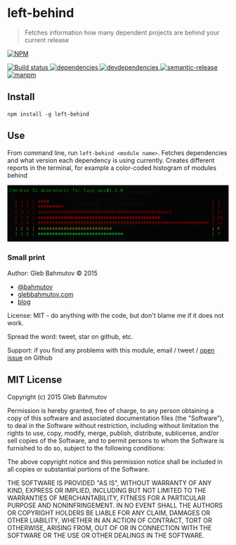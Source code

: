 # left-behind

> Fetches information how many dependent projects are behind your current release

[![NPM][left-behind-icon] ][left-behind-url]

[![Build status][left-behind-ci-image] ][left-behind-ci-url]
[![dependencies][left-behind-dependencies-image] ][left-behind-dependencies-url]
[![devdependencies][left-behind-devdependencies-image] ][left-behind-devdependencies-url]
[![semantic-release][semantic-image] ][semantic-url]
[![manpm](https://img.shields.io/badge/manpm-%E2%9C%93-3399ff.svg)](https://github.com/bahmutov/manpm)

## Install

    npm install -g left-behind

## Use

From command line, run `left-behind <module name>`. Fetches dependencies and what version
each dependency is using currently. Creates different reports in the terminal, for example
a color-coded histogram of modules behind

![histogram](images/histogram.png)

### Small print

Author: Gleb Bahmutov &copy; 2015

* [@bahmutov](https://twitter.com/bahmutov)
* [glebbahmutov.com](http://glebbahmutov.com)
* [blog](http://glebbahmutov.com/blog/)

License: MIT - do anything with the code, but don't blame me if it does not work.

Spread the word: tweet, star on github, etc.

Support: if you find any problems with this module, email / tweet /
[open issue](https://github.com/bahmutov/left-behind/issues) on Github

## MIT License

Copyright (c) 2015 Gleb Bahmutov

Permission is hereby granted, free of charge, to any person
obtaining a copy of this software and associated documentation
files (the "Software"), to deal in the Software without
restriction, including without limitation the rights to use,
copy, modify, merge, publish, distribute, sublicense, and/or sell
copies of the Software, and to permit persons to whom the
Software is furnished to do so, subject to the following
conditions:

The above copyright notice and this permission notice shall be
included in all copies or substantial portions of the Software.

THE SOFTWARE IS PROVIDED "AS IS", WITHOUT WARRANTY OF ANY KIND,
EXPRESS OR IMPLIED, INCLUDING BUT NOT LIMITED TO THE WARRANTIES
OF MERCHANTABILITY, FITNESS FOR A PARTICULAR PURPOSE AND
NONINFRINGEMENT. IN NO EVENT SHALL THE AUTHORS OR COPYRIGHT
HOLDERS BE LIABLE FOR ANY CLAIM, DAMAGES OR OTHER LIABILITY,
WHETHER IN AN ACTION OF CONTRACT, TORT OR OTHERWISE, ARISING
FROM, OUT OF OR IN CONNECTION WITH THE SOFTWARE OR THE USE OR
OTHER DEALINGS IN THE SOFTWARE.

[left-behind-icon]: https://nodei.co/npm/left-behind.png?downloads=true
[left-behind-url]: https://npmjs.org/package/left-behind
[left-behind-ci-image]: https://travis-ci.org/bahmutov/left-behind.png?branch=master
[left-behind-ci-url]: https://travis-ci.org/bahmutov/left-behind
[left-behind-dependencies-image]: https://david-dm.org/bahmutov/left-behind.png
[left-behind-dependencies-url]: https://david-dm.org/bahmutov/left-behind
[left-behind-devdependencies-image]: https://david-dm.org/bahmutov/left-behind/dev-status.png
[left-behind-devdependencies-url]: https://david-dm.org/bahmutov/left-behind#info=devDependencies
[semantic-image]: https://img.shields.io/badge/%20%20%F0%9F%93%A6%F0%9F%9A%80-semantic--release-e10079.svg
[semantic-url]: https://github.com/semantic-release/semantic-release
